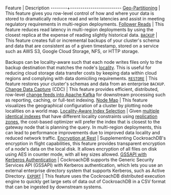 Feature | Description
--------+-------------------------
[Geo-Partitioning](topology-geo-partitioned-replicas.html) | This feature gives you row-level control of how and where your data is stored to dramatically reduce read and write latencies and assist in meeting regulatory requirements in multi-region deployments.
[Follower Reads](follower-reads.html) | This feature reduces read latency in multi-region deployments by using the closest replica at the expense of reading slightly historical data.
[`BACKUP`](backup.html) | This feature creates full or incremental backups of your cluster's schema and data that are consistent as of a given timestamp, stored on a service such as AWS S3, Google Cloud Storage, NFS, or HTTP storage.<br><br>Backups can be locality-aware such that each node writes files only to the backup destination that matches the node's [locality](cockroach-start.html#locality). This is useful for reducing cloud storage data transfer costs by keeping data within cloud regions and complying with data domiciling requirements.
[`RESTORE`](restore.html) | This feature restores your cluster's schemas and data from an enterprise `BACKUP`.
[Change Data Capture](change-data-capture.html) (CDC) | This feature provides efficient, distributed, row-level [change feeds into Apache Kafka](create-changefeed.html) for downstream processing such as reporting, caching, or full-text indexing.
[Node Map](enable-node-map.html) | This feature visualizes the geographical configuration of a cluster by plotting node localities on a world map.
[Locality-Aware Index Selection](cost-based-optimizer.html#preferring-the-nearest-index) | Given [multiple identical indexes](topology-duplicate-indexes.html) that have different locality constraints using [replication zones](configure-replication-zones.html), the cost-based optimizer will prefer the index that is closest to the gateway node that is planning the query. In multi-region deployments, this can lead to performance improvements due to improved data locality and reduced network traffic.
[Encryption at Rest](encryption.html#encryption-at-rest-enterprise) | Supplementing CockroachDB's encryption in flight capabilities, this feature provides transparent encryption of a node's data on the local disk. It allows encryption of all files on disk using AES in counter mode, with all key sizes allowed.
[GSSAPI with Kerberos Authentication](gssapi_authentication.html) | CockroachDB supports the Generic Security Services API (GSSAPI) with Kerberos authentication, which lets you use an external enterprise directory system that supports Kerberos, such as Active Directory.
[`EXPORT`](export.html) | This feature uses the CockroachDB distributed execution engine to quickly get large sets of data out of CockroachDB in a CSV format that can be ingested by downstream systems.
